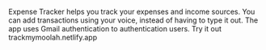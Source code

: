Expense Tracker helps you track your expenses and income sources. You can add transactions using your voice, instead of having to type it out. The app uses Gmail authentication to authentication users. Try it out trackmymoolah.netlify.app

